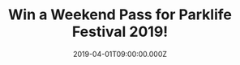 ---
campaign-uuid: "c-685e4e40-edcf-40b6-b351-2f2ef43f75dd"
type: "Competition"
category: "Tickets"
date: "2019-04-01T09:00:00.000Z"
end-date: "2019-05-01T23:59:00.000Z"
disable-form: false
is_promoted: false
has_entry_page: true
title: "Win a Weekend Pass for Parklife Festival 2019!"
competition-description: "<p>Get your festival mood on because NME is running a competition\
  \ for one lucky winner and one guest to attend Parklife Festival 2019 which will\
  \ take place at the iconic Heaton Park in Manchester on Saturday 8th and Sunday\
  \ 9th June 2019! More info <a href=\"https://parklife.uk.com\">here!</a> </p>\n\
  <p>If this sounds like the best plan of your summer, click below for a chance to\
  \ win!</p>\n"
hero-header: "Win a Weekend Pass for Parklife Festival 2019!"
terms-confirmation: "N/A"
banner-img: "https://assets.expresslyapp.com/asset-66e08d61-0bb3-4b1a-91da-395dd3a1da44.jpg"
logo-left-href: "aaa.nme.com"
logo-left-image: "https://assets.expresslyapp.com/asset-545d0fe8-380e-409c-99fa-403b3974d590.jpg"
logo-left-title: "NME AAA"
bg-image-hero: "https://assets.expresslyapp.com/asset-eab15d17-5ed4-4ac9-bc3d-e614e4af1508.jpg"
bg-image-first: "https://assets.expresslyapp.com/asset-bd6f3b86-5e2d-4aa1-b086-456b96f5b4fd.jpg"
bg-image-second: "https://assets.expresslyapp.com/asset-f9043eff-8090-4f15-a947-140eb455bf27.jpg"
bg-image-third: "https://assets.expresslyapp.com/asset-b466aaea-7aa4-43f6-b83c-147122d77528.jpg"
section1-content: "<p>Your favourite multi-genre music festival is back! Parklife\
  \ Festival 2019 is finally here and will take place at one of the largest municipal\
  \ parks in Europe, the iconic Heaton Park, in Manchester on June 8th and 9th!</p>\n"
section2-content: "<p>They have put together a line-up packed with a diverse range\
  \ of acts not to be missed live!</p>\n<p>Kicking off the headliners are Cardi B,\
  \ George Ezra, Solange, The Streets, Migos, Khalid, Major Lazer Sound System, Christine\
  \ & The Queens and so many more.</p>\n"
section3-content: "<p>Chill-out zones, funfair rides, installations, roaming entertainers,\
  \ interactive art and much more! Wanna be there now? Competition closes on Wednesday\
  \ 1st of May, so think no more and enter the form below for a chance to win a Weekend\
  \ Pass for Parklife Festival 2019 now!</p>\n<p>Good luck!</p>\n"
entry-title: "Win a Weekend Pass for Parklife Festival 2019!"
entry-content: "<p>Enter the draw to win  a Weekend Pass for Parklife Festival 2019\
  \ by entering below before 23:59 on 1st of May 2019.\n\_</p>\n"
has-winner: false
prize-description: "Winner will win x2 Weekend Passes to Parklife 2019 on June 8th\
  \ & 9th Heaton Park, Manchester."
prize-restrictions: "The winner is responsible for all expenses and travel and accommodation\
  \ arrangements included in the prize, including any necessary travel documents,\
  \ passports and visas."
special-conditions: "Multiple entries are allowed up to one every day\r\nWinners will\
  \ be notified by email on or around the 01 May 2019 the notification date."
country-restrictions:
- "GB"
---
